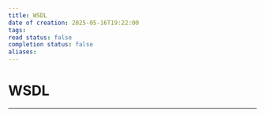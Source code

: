 ```yaml
---
title: WSDL
date of creation: 2025-05-16T19:22:00
tags: 
read status: false
completion status: false
aliases:
---
```

# WSDL
---
